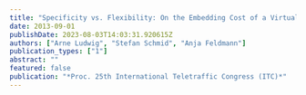 ```yaml
---
title: "Specificity vs. Flexibility: On the Embedding Cost of a Virtual Network"
date: 2013-09-01
publishDate: 2023-08-03T14:03:31.920615Z
authors: ["Arne Ludwig", "Stefan Schmid", "Anja Feldmann"]
publication_types: ["1"]
abstract: ""
featured: false
publication: "*Proc. 25th International Teletraffic Congress (ITC)*"
---
```


